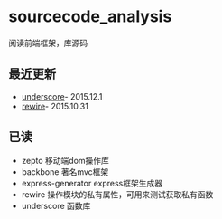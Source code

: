 # sourcecode_analysis
阅读前端框架，库源码

## 最近更新
* [underscore](#)- 2015.12.1
* [rewire](#)- 2015.10.31

## 已读
* zepto 移动端dom操作库
* backbone 著名mvc框架
* express-generator express框架生成器
* rewire 操作模块的私有属性，可用来测试获取私有函数
* underscore 函数库

